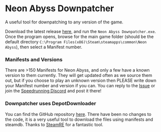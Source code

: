 # Neon Abyss Downpatcher
A useful tool for downpatching to any version of the game.

Download the latest release [here](https://github.com/TheNickRyan/Neon-Abyss-Downpatcher/releases), and run the `Neon Abyss Downpatcher.exe`. Once the program opens, browse for the main game folder (should be the default directory `C:\Program Files(x86)\Steam\steamapps\common\Neon Abyss`), then select a Manifest number.

### Manifests and Versions
There are >150 Manifests for Neon Abyss, and only a few have a known version to them currently. They will get updated often as we source them out, but if you choose to play an unknown version then PLEASE write down your Manifest number and version if you can. You can reply to the [Issue](https://github.com/TheNickRyan/Neon-Abyss-Downpatcher/issues/1) or join the [Speedrunning Discord](https://discord.com/invite/6FarHA3) and post it there!

### Downpatcher uses DepotDownloader
You can find the GitHub repository [here](https://github.com/SteamRE/DepotDownloader). There have been no changes to the code, it is a very useful tool to download the files using manifests and steamdb. Thanks to [SteamRE](https://github.com/SteamRE) for a fantastic tool.
